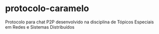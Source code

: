 # protocolo-caramelo
Protocolo para chat P2P desenvolvido na disciplina de Tópicos Especiais em Redes e Sistemas Distribuídos
